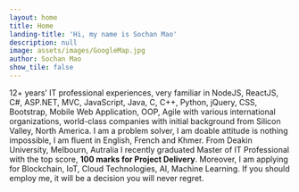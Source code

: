 ```yaml
---
layout: home
title: Home
landing-title: 'Hi, my name is Sochan Mao'
description: null
image: assets/images/GoogleMap.jpg
author: Sochan Mao
show_tile: false
---
```


12+ years’ IT professional experiences, very familiar in NodeJS, ReactJS, C#, ASP.NET, MVC, JavaScript, Java, C, C++, Python, jQuery, CSS, Bootstrap, Mobile Web Application, OOP, Agile with various international organizations, world-class companies with initial background from Silicon Valley, North America. I am a problem solver, I am doable attitude is nothing impossible, I am fluent in English, French and Khmer. From Deakin University, Melbourn, Autralia I recently graduated Master of IT Professional with the top score, <b>100 marks for Project Delivery</b>. Moreover, I am applying for Blockchain, IoT, Cloud Technologies, AI, Machine Learning. If you should employ me, it will be a decision you will never regret. 